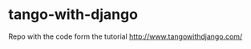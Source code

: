 tango-with-django
=================

Repo with the code form the tutorial http://www.tangowithdjango.com/
